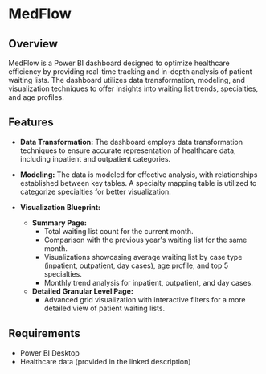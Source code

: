 # MedFlow 

## Overview

MedFlow is a Power BI dashboard designed to optimize healthcare efficiency by providing real-time tracking and in-depth analysis of patient waiting lists. The dashboard utilizes data transformation, modeling, and visualization techniques to offer insights into waiting list trends, specialties, and age profiles.

## Features

- **Data Transformation:** The dashboard employs data transformation techniques to ensure accurate representation of healthcare data, including inpatient and outpatient categories.

- **Modeling:** The data is modeled for effective analysis, with relationships established between key tables. A specialty mapping table is utilized to categorize specialties for better visualization.

- **Visualization Blueprint:**
  - **Summary Page:**
    - Total waiting list count for the current month.
    - Comparison with the previous year's waiting list for the same month.
    - Visualizations showcasing average waiting list by case type (inpatient, outpatient, day cases), age profile, and top 5 specialties.
    - Monthly trend analysis for inpatient, outpatient, and day cases.
  - **Detailed Granular Level Page:**
    - Advanced grid visualization with interactive filters for a more detailed view of patient waiting lists.

## Requirements

- Power BI Desktop
- Healthcare data (provided in the linked description)

